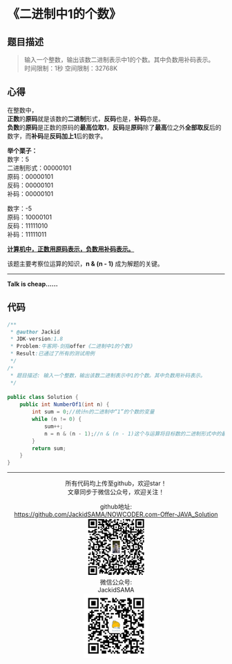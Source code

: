 # 《二进制中1的个数》
## 题目描述
>输入一个整数，输出该数二进制表示中1的个数。其中负数用补码表示。  
时间限制：1秒 空间限制：32768K

## 心得
在整数中，  
**正数**的**原码**就是该数的**二进制**形式，**反码**也是，**补码**亦是。  
**负数**的**原码**是正数的原码的**最高位取1**，**反码**是**原码**除了**最高**位之外**全部取反**后的数字，而**补码**是**反码加上1**后的数字。    
   
**举个栗子：**  
数字：5  
二进制形式：00000101  
原码：00000101  
反码：00000101  
补码：00000101  
  
数字：-5  
原码：10000101  
反码：11111010  
补码：11111011  

**<u>计算机中，正数用原码表示，负数用补码表示。</u>**  
  
该题主要考察位运算的知识，__n & (n - 1)__ 成为解题的关键。


***
**Talk is cheap......**
## 代码
```java
/**
 * @author Jackid
 * JDK-version:1.8
 * Problem:牛客网-剑指offer《二进制中1的个数》
 * Result:已通过了所有的测试用例
 */
/*
 * 题目描述: 输入一个整数，输出该数二进制表示中1的个数。其中负数用补码表示。
 */

public class Solution {
	public int NumberOf1(int n) {
		int sum = 0;//统计n的二进制中“1”的个数的变量
		while (n != 0) {
			sum++;
			n = n & (n - 1);//n & (n - 1)这个与运算将目标数的二进制形式中的最右边的“1”消除掉
		}
		return sum;
	}
}
```  

***
<div align="center">
所有代码均上传至github，欢迎star！<br/>
文章同步于微信公众号，欢迎关注！  

github地址:  
https://github.com/JackidSAMA/NOWCODER.com-Offer-JAVA_Solution  
<img src="../github_qrcode.png" width="135"/>  
微信公众号:  
JackidSAMA  
<img src="../wechat_qrcode.jpg" width="150"/>
</div>
